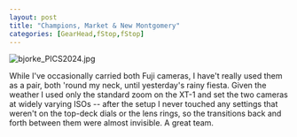 ```yaml
---
layout: post
title: "Champions, Market & New Montgomery"
categories: [GearHead,fStop,fStop]
---
```

<img alt="bjorke_PICS2024.jpg" src="http://www.botzilla.com/blog/archives/pix2014/bjorke_PICS2024.jpg" class="img-responsive" border="0" />

While I've occasionally carried both Fuji cameras, I have't really used them as a pair, both 'round my neck, until yesterday's rainy fiesta. Given the weather I used only the standard zoom on the XT-1 and set the two cameras at widely varying ISOs -- after the setup I never touched any settings that weren't on the top-deck dials or the lens rings, so the transitions back and forth between them were almost invisible. A great team.


